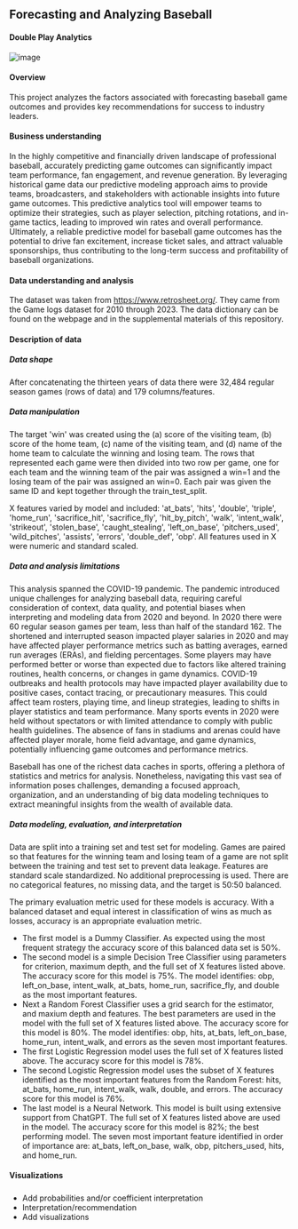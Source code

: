 ## Forecasting and Analyzing Baseball
#### Double Play Analytics

![image](https://github.com/pecham1911/Double_Play_Analytics/assets/159095917/659eea84-0506-47f5-acad-eae626e2b7d7)

#### Overview
This project analyzes the factors associated with forecasting baseball game outcomes and provides key recommendations for success to industry leaders.

#### Business understanding
In the highly competitive and financially driven landscape of professional baseball, accurately predicting game outcomes can significantly impact team performance, fan engagement, and revenue generation. By leveraging historical game data our predictive modeling approach aims to provide teams, broadcasters, and stakeholders with actionable insights into future game outcomes. This predictive analytics tool will empower teams to optimize their strategies, such as player selection, pitching rotations, and in-game tactics, leading to improved win rates and overall performance. Ultimately, a reliable predictive model for baseball game outcomes has the potential to drive fan excitement, increase ticket sales, and attract valuable sponsorships, thus contributing to the long-term success and profitability of baseball organizations.

#### Data understanding and analysis
The dataset was taken from https://www.retrosheet.org/. They came from the Game logs dataset for 2010 through 2023. The data dictionary can be found on the webpage and in the supplemental materials of this repository.

#### Description of data
##### Data shape
After concatenating the thirteen years of data there were 32,484 regular season games (rows of data) and 179 columns/features. 

##### Data manipulation
The target 'win' was created using the (a) score of the visiting team, (b) score of the home team, (c) name of the visiting team, and (d) name of the home team to calculate the winning and losing team. The rows that represented each game were then divided into two row per game, one for each team and the winning team of the pair was assigned a win=1 and the losing team of the pair was assigned an win=0. Each pair was given the same ID and kept together through the train_test_split. 

X features varied by model and included: 'at_bats', 'hits', 'double', 'triple', 'home_run', 'sacrifice_hit', 'sacrifice_fly', 'hit_by_pitch', 'walk', 'intent_walk', 'strikeout', 'stolen_base', 'caught_stealing', 'left_on_base', 'pitchers_used', 'wild_pitches', 'assists', 'errors', 'double_def', 'obp'. All features used in X were numeric and standard scaled. 

##### Data and analysis limitations
This analysis spanned the COVID-19 pandemic. The pandemic introduced unique challenges for analyzing baseball data, requiring careful consideration of context, data quality, and potential biases when interpreting and modeling data from 2020 and beyond. In 2020 there were 60 regular season games per team, less than half of the standard 162. The shortened and interrupted season impacted player salaries in 2020 and may have affected player performance metrics such as batting averages, earned run averages (ERAs), and fielding percentages. Some players may have performed better or worse than expected due to factors like altered training routines, health concerns, or changes in game dynamics. COVID-19 outbreaks and health protocols may have impacted player availability due to positive cases, contact tracing, or precautionary measures. This could affect team rosters, playing time, and lineup strategies, leading to shifts in player statistics and team performance. Many sports events in 2020 were held without spectators or with limited attendance to comply with public health guidelines. The absence of fans in stadiums and arenas could have affected player morale, home field advantage, and game dynamics, potentially influencing game outcomes and performance metrics.

Baseball has one of the richest data caches in sports, offering a plethora of statistics and metrics for analysis. Nonetheless, navigating this vast sea of information poses challenges, demanding a focused approach, organization, and an understanding of big data modeling techniques to extract meaningful insights from the wealth of available data.

##### Data modeling, evaluation, and interpretation
Data are split into a training set and test set for modeling. Games are paired so that features for the winning team and losing team of a game are not split between the training and test set to prevent data leakage. Features are standard scale standardized. No additional preprocessing is used. There are no categorical features, no missing data, and the target is 50:50 balanced. 

The primary evaluation metric used for these models is accuracy. With a balanced dataset and equal interest in classification of wins as much as losses, accuracy is an appropriate evaluation metric.

- The first model is a Dummy Classifier. As expected using the most frequent strategy the accuracy score of this balanced data set is 50%. 
- The second model is a simple Decision Tree Classifier using parameters for criterion, maximum depth, and the full set of X features listed above. The accuracy score for this model is 75%. The model identifies: obp, left_on_base, intent_walk, at_bats, home_run, sacrifice_fly, and double as the most important features.
- Next a Random Forest Classifier uses a grid search for the estimator, and maxium depth and features. The best parameters are used in the model with the full set of X features listed above. The accuracy score for this model is 80%. The model identifies: obp, hits, at_bats, left_on_base, home_run, intent_walk, and errors as the seven most important features.
- The first Logistic Regression model uses the full set of X features listed above. The accuracy score for this model is 78%.
- The second Logistic Regression model uses the subset of X features identified as the most important features from the Random Forest: hits, at_bats, home_run, intent_walk, walk, double, and errors. The accuracy score for this model is 76%.
- The last model is a Neural Network. This model is built using extensive support from ChatGPT. The full set of X features listed above are used in the model. The accuracy score for this model is 82%; the best performing model. The seven most important feature identified in order of importance are: at_bats, left_on_base, walk, obp, pitchers_used, hits, and home_run.
  
#### Visualizations

##### 
- Add probabilities and/or coefficient interpretation
- Interpretation/recommendation
- Add visualizations



 
